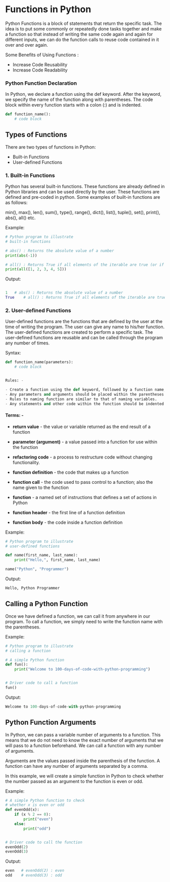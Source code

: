 # Functions in Python

Python Functions is a block of statements that return the specific task. The idea is to put some commonly or repeatedly done tasks together and make a function so that instead of writing the same code again and again for different inputs, we can do the function calls to reuse code contained in it over and over again.

Some Benefits of Using Functions :

- Increase Code Reusability
- Increase Code Readability

### Python Function Declaration

In Python, we declare a function using the def keyword. After the keyword, we specify the name of the function along with parentheses. The code block within every function starts with a colon (:) and is indented.

```python
def function_name():
    # code block
```

## Types of Functions

There are two types of functions in Python:

- Built-in Functions
- User-defined Functions

### 1. Built-in Functions

Python has several built-in functions. These functions are already defined in Python libraries and can be used directly by the user.
These functions are defined and pre-coded in python. Some examples of built-in functions are as follows:

min(), max(), len(), sum(), type(), range(), dict(), list(), tuple(), set(), print(), abs(), all() etc.

Example:

```python
# Python program to illustrate
# built-in functions

# abs() : Returns the absolute value of a number
print(abs(-1))

# all() : Returns True if all elements of the iterable are true (or if the iterable is empty).
print(all([1, 2, 3, 4, 5]))
```

Output:

```python

1   # abs() : Returns the absolute value of a number
True    # all() : Returns True if all elements of the iterable are true (or if the iterable is empty).
```

### 2. User-defined Functions

User-defined functions are the functions that are defined by the user at the time of writing the program. The user can give any name to his/her function. The user-defined functions are created to perform a specific task. The user-defined functions are reusable and can be called through the program any number of times.

Syntax:

```python
def function_name(parameters):
    # code block


Rules: -

- Create a function using the def keyword, followed by a function name, followed by a paranthesis (()) and a colon(:).
- Any parameters and arguments should be placed within the parentheses.
- Rules to naming function are similar to that of naming variables.
- Any statements and other code within the function should be indented.

```

#### Terms: -

- **return value** - the value or variable returned as the end result of a function

- **parameter (argument)** -  a value passed into a function for use within the function

- **refactoring code** - a process to restructure code without changing functionality.

- **function definition** - the code that makes up a function

- **function call** - the code used to pass control to a function; also the name given to the function

- **function** - a named set of instructions that defines a set of actions in Python

- **function header** - the first line of a function definition

- **function body** - the code inside a function definition

Example:

```python
# Python program to illustrate
# user-defined functions

def name(first_name, last_name):
    print("Hello,", first_name, last_name)

name("Python", "Programmer")
```

Output:

```python
Hello, Python Programmer
```

## Calling a  Python Function

Once we have defined a function, we can call it from anywhere in our program. To call a function, we simply need to write the function name with the parentheses.

Example:

```python
# Python program to illustrate
# calling a function

# A simple Python function
def fun():
    print("Welcome to 100-days-of-code-with-python-programming")


# Driver code to call a function
fun()
```

Output:

```python
Welcome to 100-days-of-code-with-python-programming
```

## Python Function Arguments

In Python, we can pass a variable number of arguments to a function. This means that we do not need to know the exact number of arguments that we will pass to a function beforehand. We can call a function with any number of arguments.

Arguments are the values passed inside the parenthesis of the function. A function can have any number of arguments separated by a comma.

In this example, we will create a simple function in Python to check whether the number passed as an argument to the function is even or odd.

Example:

```python
# A simple Python function to check
# whether x is even or odd
def evenOdd(x):
    if (x % 2 == 0):
        print("even")
    else:
        print("odd")


# Driver code to call the function
evenOdd(2)
evenOdd(3)
```

Output:

```python
even   # evenOdd(2) : even
odd    # evenOdd(3) : odd
```
